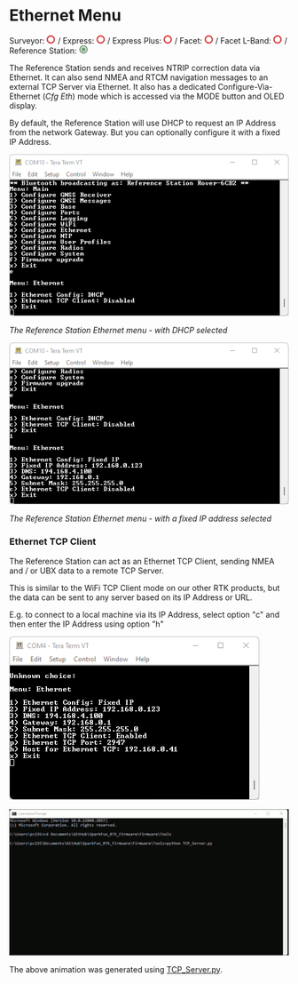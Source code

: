 # Ethernet Menu

Surveyor: ![Feature Not Supported](img/Icons/RedDot.png) / Express: ![Feature Not Supported](img/Icons/RedDot.png) / Express Plus: ![Feature Not Supported](img/Icons/RedDot.png) / Facet: ![Feature Not Supported](img/Icons/RedDot.png) / Facet L-Band: ![Feature Not Supported](img/Icons/RedDot.png) / Reference Station: ![Feature Supported](img/Icons/GreenDot.png)

The Reference Station sends and receives NTRIP correction data via Ethernet. It can also send NMEA and RTCM navigation messages to an external TCP Server via Ethernet.
It also has a dedicated Configure-Via-Ethernet (*Cfg Eth*) mode which is accessed via the MODE button and OLED display.

By default, the Reference Station will use DHCP to request an IP Address from the network Gateway. But you can optionally configure it with a fixed IP Address.

![Reference Station in DHCP mode](img/Terminal/Ethernet_DHCP.png)

*The Reference Station Ethernet menu - with DHCP selected*

![Reference Station in fixed IP address mode](img/Terminal/Ethernet_Fixed_IP.png)

*The Reference Station Ethernet menu - with a fixed IP address selected*

### Ethernet TCP Client

The Reference Station can act as an Ethernet TCP Client, sending NMEA and / or UBX data to a remote TCP Server.

This is similar to the WiFi TCP Client mode on our other RTK products, but the data can be sent to any server based on its IP Address or URL.

E.g. to connect to a local machine via its IP Address, select option "c" and then enter the IP Address using option "h"

![Ethernet TCP Client configuration](img/Terminal/Ethernet_TCP_Client_1.png)

![Ethernet TCP Client connection](img/Terminal/TCP_Client.gif)

The above animation was generated using [TCP_Server.py](https://github.com/sparkfun/SparkFun_RTK_Firmware/blob/main/Firmware/Tools/TCP_Server.py).
